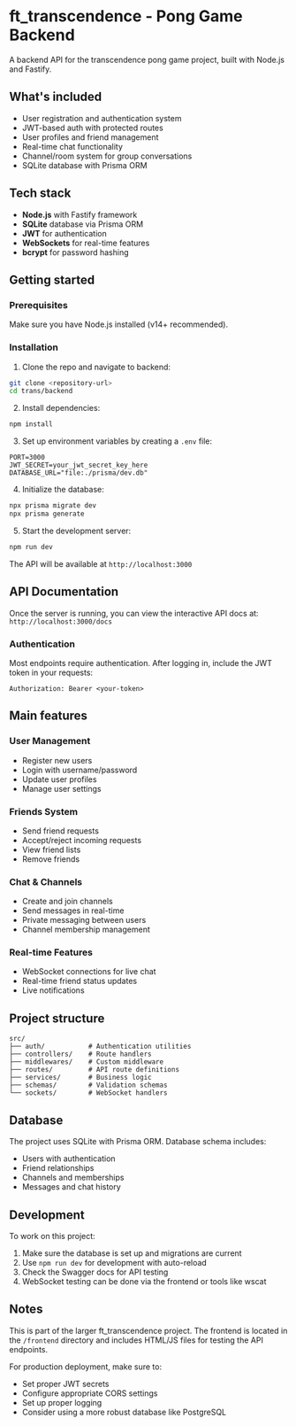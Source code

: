 # ft_transcendence - Pong Game Backend

A backend API for the transcendence pong game project, built with Node.js and Fastify.

## What's included

- User registration and authentication system
- JWT-based auth with protected routes
- User profiles and friend management
- Real-time chat functionality
- Channel/room system for group conversations
- SQLite database with Prisma ORM

## Tech stack

- **Node.js** with Fastify framework
- **SQLite** database via Prisma ORM
- **JWT** for authentication
- **WebSockets** for real-time features
- **bcrypt** for password hashing

## Getting started

### Prerequisites

Make sure you have Node.js installed (v14+ recommended).

### Installation

1. Clone the repo and navigate to backend:
```bash
git clone <repository-url>
cd trans/backend
```

2. Install dependencies:
```bash
npm install
```

3. Set up environment variables by creating a `.env` file:
```env
PORT=3000
JWT_SECRET=your_jwt_secret_key_here
DATABASE_URL="file:./prisma/dev.db"
```

4. Initialize the database:
```bash
npx prisma migrate dev
npx prisma generate
```

5. Start the development server:
```bash
npm run dev
```

The API will be available at `http://localhost:3000`

## API Documentation

Once the server is running, you can view the interactive API docs at:
`http://localhost:3000/docs`

### Authentication

Most endpoints require authentication. After logging in, include the JWT token in your requests:

```
Authorization: Bearer <your-token>
```

## Main features

### User Management
- Register new users
- Login with username/password
- Update user profiles
- Manage user settings

### Friends System
- Send friend requests
- Accept/reject incoming requests
- View friend lists
- Remove friends

### Chat & Channels
- Create and join channels
- Send messages in real-time
- Private messaging between users
- Channel membership management

### Real-time Features
- WebSocket connections for live chat
- Real-time friend status updates
- Live notifications

## Project structure

```
src/
├── auth/           # Authentication utilities
├── controllers/    # Route handlers
├── middlewares/    # Custom middleware
├── routes/         # API route definitions
├── services/       # Business logic
├── schemas/        # Validation schemas
└── sockets/        # WebSocket handlers
```

## Database

The project uses SQLite with Prisma ORM. Database schema includes:

- Users with authentication
- Friend relationships
- Channels and memberships
- Messages and chat history

## Development

To work on this project:

1. Make sure the database is set up and migrations are current
2. Use `npm run dev` for development with auto-reload
3. Check the Swagger docs for API testing
4. WebSocket testing can be done via the frontend or tools like wscat

## Notes

This is part of the larger ft_transcendence project. The frontend is located in the `/frontend` directory and includes HTML/JS files for testing the API endpoints.

For production deployment, make sure to:
- Set proper JWT secrets
- Configure appropriate CORS settings
- Set up proper logging
- Consider using a more robust database like PostgreSQL
